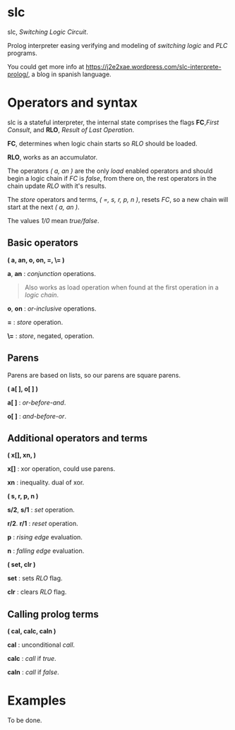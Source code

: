 # slc
slc, *Switching Logic Circuit*.

Prolog interpreter easing verifying and modeling of *switching logic* and *PLC* programs.


You could get more info at https://j2e2xae.wordpress.com/slc-interprete-prolog/, a blog in spanish language.

# Operators and syntax
slc is a stateful interpreter, the internal state comprises the flags **FC**,*First Consult*, and **RLO**, *Result of Last Operation*.

**FC**, determines when logic chain starts so *RLO* should be loaded.

**RLO**, works as an accumulator.

The operators *( a, an )* are the only *load* enabled operators and should begin a logic chain if *FC* is *false*, from there on, the rest operators in the chain update *RLO* with it's results.

The *store* operators and terms, *( =, s, r, p, n )*, resets *FC*, so a new chain will start at the next *( a, an )*.

The values *1/0* mean *true/false*. 

## Basic operators
**( a, an, o, on, =, \\= )**

**a**, **an** : *conjunction* operations.
>Also works as load operation when found at the first operation in a *logic chain*.

**o**, **on** : *or-inclusive* operations.

**=** : *store* operation.

**\\=** : *store*, negated, operation.


## Parens
Parens are based on lists, so our parens are square parens.

**( a[ ], o[ ] )**

**a[ ]** : *or-before-and*.

**o[ ]** : *and-before-or*.


## Additional operators and terms
**( x[], xn, )**

**x[]** : xor operation, could use parens.

**xn** : inequality. dual of xor.

**( s, r, p, n )**

**s/2**, **s/1** : *set* operation.

**r/2**. **r/1** : *reset* operation.


**p** : *rising edge* evaluation.

**n** : *falling edge* evaluation.

**( set, clr )**

**set** : sets *RLO* flag.

**clr** : clears *RLO* flag.

## Calling prolog terms
**( cal, calc, caln )**

**cal** : unconditional *call*.

**calc** : *call* if *true*.

**caln** : *call* if *false*.

# Examples
To be done.
